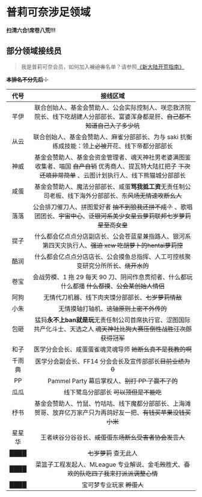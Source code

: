 # 普莉可奈涉足领域
**扫清六合!席卷八荒!!!**

## 部分领域接线员

> 我是普莉可奈会员，如何加入~~被迫害~~名单？请参照[《新大陆开荒指南》](explorer.md)

~~**本排名不分先后：**~~

|代号|接线区域|
|:---:|:---:|
|芊伊|联合创始人、基金会赞助人、公会实际控制人、咲恋救济院院长、线下吃胡建人分部部长、富婆浑身都是肝、~~自己都不知道自己入了多少坑~~|
|从云|联合创始人、基金会赞助人、麻雀分部部长、为与 saki 抗衡练成技能：领上~~必被~~开花、线下帝都分部部长|
|神威|基金会赞助人、基金会资金管理者、魂天神社男老婆满图鉴收集者、喵国 ~~自产自销~~ 优秀商人、提瓦特大陆扛把子 ~~下次还填非常简单~~ 、云图计划执行人、线下熊猫城分部部长|
|咸蛋|基金会赞助人、魔法分部部长、咸蛋**骂我抵工资**无责任制公司老板、线下海外分部部长、~~东风场无情速攻断幺人~~|
|落落|公会排刀催刀人、拼图爱好者 ~~抽不到狼我还拼不成？~~ 、歌唱团团长、~~宇宙中心~~、~~泛银河系美少女星云萝莉联邦七岁萝莉星至高女皇~~|
|提子|什么都会亿点点分店副店长、公会苍蓝星兼指路人、银河系第四天灾执行人、~~强迫 xcw 吃胡萝卜的hentai萝莉控~~|
|酷润|什么都会亿点点分店店长、公会摸鱼总指挥、人工可控核聚变研究分所所长、~~烧开水的~~|
|卷宝|会战劳模、1 拖 29 每天 90 刀、阴间作息贯彻者、什么都玩什么都播 ~~什么都摸~~、~~公会某创始人情侣~~|
|阿狗|无情代刀机器、线下肉夹馍分部部长、~~七岁萝莉情敌~~|
|小朱|无情摸轴打轴机、~~这轴原则上密不外传的~~|
|包砸|猛犸**永不上ban就是玩**无责任制公司首席执行官、涩图国际共产化斗士、天选之人 ~~魂天神社比狗大赛压倒性战胜汪次郎获得冠军~~|
|和子|医学分会会长、咸蛋蛋雀魂灵魂导师 ~~她断幺真不是我教的啊~~|
|千雨典|医学分会副会长、FF14 分会会长及宣传部部长~~目前业绩为 0~~|
|PP|Pammel Party 幕后掌权人、~~别打 PP 了赢不了的~~|
|瓜瓜|线下鹭岛分部部长 ~~可以顶但是不能吃~~|
|杼书|基金会赞助人、竹鼠、竹咕咕、线下魔都分部部长、上海滩贺哥、放弃亿万家产只为再鸽好友一把、~~有钱买苹果没钱买小米~~|
|星星华|王者峡谷分谷谷长、~~咸蛋蛋东场断幺受害者协会发言人~~|
|████|~~七岁萝莉~~ 查无此人|
|████|菜篮子工程发起人、MLeague 专业解说、金毛~~败~~胜犬、~~喜欢的队吃四了我来打派派调整心情~~|
|████|宝可梦专业玩家 ~~孵蛋人~~|

